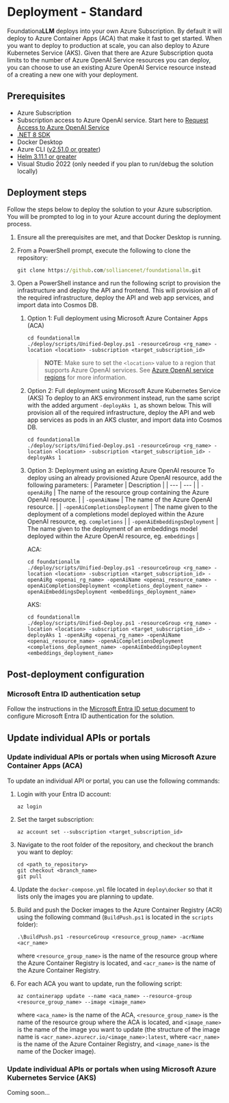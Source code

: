 # Deployment - Standard

Foundationa**LLM** deploys into your own Azure Subscription. By default it will deploy to Azure Container Apps (ACA) that make it fast to get started. When you want to deploy to production at scale, you can also deploy to Azure Kubernetes Service (AKS). Given that there are Azure Subscription quota limits to the number of Azure OpenAI Service resources you can deploy, you can choose to use an existing Azure OpenAI Service resource instead of a creating a new one with your deployment.

## Prerequisites

- Azure Subscription
- Subscription access to Azure OpenAI service. Start here to [Request Access to Azure OpenAI Service](https://customervoice.microsoft.com/Pages/ResponsePage.aspx?id=v4j5cvGGr0GRqy180BHbR7en2Ais5pxKtso_Pz4b1_xUNTZBNzRKNlVQSFhZMU9aV09EVzYxWFdORCQlQCN0PWcu)
- [.NET 8 SDK](https://dotnet.microsoft.com/download/dotnet/8.0)
- Docker Desktop
- Azure CLI ([v2.51.0 or greater](https://docs.microsoft.com/cli/azure/install-azure-cli))
- [Helm 3.11.1 or greater](https://helm.sh/docs/intro/install/)
- Visual Studio 2022 (only needed if you plan to run/debug the solution locally)

## Deployment steps

Follow the steps below to deploy the solution to your Azure subscription. You will be prompted to log in to your Azure account during the deployment process.

1. Ensure all the prerequisites are met, and that Docker Desktop is running.  

1. From a PowerShell prompt, execute the following to clone the repository:

    ```cmd
    git clone https://github.com/solliancenet/foundationallm.git
    ```

1. Open a PowerShell instance and run the following script to provision the infrastructure and deploy the API and frontend. This will provision all of the required infrastructure, deploy the API and web app services, and import data into Cosmos DB.

    1. Option 1: Full deployment using Microsoft Azure Container Apps (ACA)

        ```pwsh
        cd foundationallm
        ./deploy/scripts/Unified-Deploy.ps1 -resourceGroup <rg_name> -location <location> -subscription <target_subscription_id>
        ```

        >**NOTE**: Make sure to set the `<location>` value to a region that supports Azure OpenAI services.  See [Azure OpenAI service regions](https://azure.microsoft.com/en-us/explore/global-infrastructure/products-by-region/?products=cognitive-services&regions=all) for more information.

    2. Option 2: Full deployment using Microsoft Azure Kubernetes Service (AKS)
        To deploy to an AKS environment instead, run the same script with the added argument `-deployAks 1`, as shown below.  This will provision all of the required infrastructure, deploy the API and web app services as pods in an AKS cluster, and import data into Cosmos DB.

        ```pwsh
        cd foundationallm
        ./deploy/scripts/Unified-Deploy.ps1 -resourceGroup <rg_name> -location <location> -subscription <target_subscription_id> -deployAks 1
        ```

    3. Option 3: Deployment using an existing Azure OpenAI resource
        To deploy using an already provisioned Azure OpenAI resource, add the following parameters:
        | Parameter | Description |
        | --- | --- |
        | `-openAiRg` | The name of the resource group containing the Azure OpenAI resource. |
        | `-openAiName` | The name of the Azure OpenAI resource. |
        | `-openAiCompletionsDeployment` | The name given to the deployment of a completions model deployed within the Azure OpenAI resource, eg. `completions` |
        | `-openAiEmbeddingsDeployment` | The name given to the deployment of an embeddings model deployed within the Azure OpenAI resource, eg. `embeddings` |

        ACA:

        ```pwsh
        cd foundationallm
        ./deploy/scripts/Unified-Deploy.ps1 -resourceGroup <rg_name> -location <location> -subscription <target_subscription_id> -openAiRg <openai_rg_name> -openAiName <openai_resource_name> -openAiCompletionsDeployment <completions_deployment_name> -openAiEmbeddingsDeployment <embeddings_deployment_name>
        ```

        AKS:

        ```pwsh
        cd foundationallm
        ./deploy/scripts/Unified-Deploy.ps1 -resourceGroup <rg_name> -location <location> -subscription <target_subscription_id> -deployAks 1 -openAiRg <openai_rg_name> -openAiName <openai_resource_name> -openAiCompletionsDeployment <completions_deployment_name> -openAiEmbeddingsDeployment <embeddings_deployment_name>
        ```

## Post-deployment configuration

### Microsoft Entra ID authentication setup

Follow the instructions in the [Microsoft Entra ID setup document](./authentication-setup-entra.md) to configure Microsoft Entra ID authentication for the solution.

## Update individual APIs or portals

### Update individual APIs or portals when using Microsoft Azure Container Apps (ACA)

To update an individual API or portal, you can use the following commands:

1. Login with your Entra ID account:
   
    ```pwsh
    az login
    ```
2. Set the target subscription:
   
    ```pwsh
    az account set --subscription <target_subscription_id>
    ```

3. Navigate to the root folder of the repository, and checkout the branch you want to deploy:
   
    ```pwsh
    cd <path_to_repository> 
    git checkout <branch_name>
    git pull
    ```

4. Update the `docker-compose.yml` file located in `deploy\docker` so that it lists only the images you are planning to update.
5. Build and push the Docker images to the Azure Container Registry (ACR) using the following command (`BuildPush.ps1` is located in the  `scripts` folder):
   
    ```pwsh
    .\BuildPush.ps1 -resourceGroup <resource_group_name> -acrName <acr_name>
    ```
   where `<resource_group_name>` is the name of the resource group where the Azure Container Registry is located, and `<acr_name>` is the name of the Azure Container Registry.

6. For each ACA you want to update, run the following script:

    ```pwsh
    az containerapp update --name <aca_name> --resource-group <resource_group_name> --image <image_name>
    ```
    where `<aca_name>` is the name of the ACA, `<resource_group_name>` is the name of the resource group where the ACA is located, and `<image_name>` is the name of the image you want to update (the structure of the image name is `<acr_name>.azurecr.io/<image_name>:latest`, where `<acr_name>` is the name of the Azure Container Registry, and `<image_name>` is the name of the Docker image).

### Update individual APIs or portals when using Microsoft Azure Kubernetes Service (AKS)

Coming soon...
